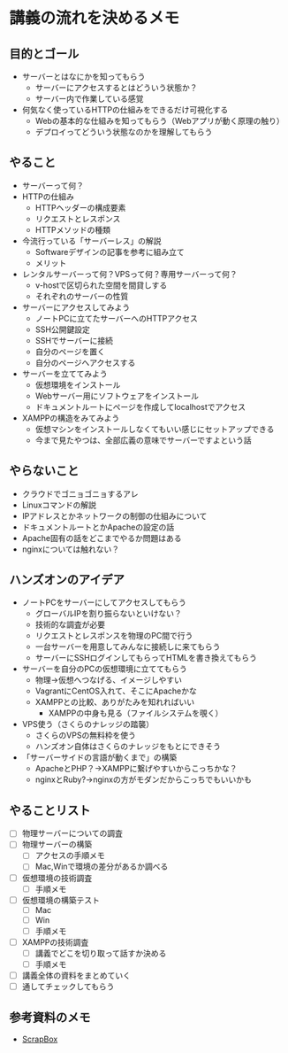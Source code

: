 # 講義の流れを決めるメモ

## 目的とゴール

- サーバーとはなにかを知ってもらう
  - サーバーにアクセスするとはどういう状態か？
  - サーバー内で作業している感覚
- 何気なく使っているHTTPの仕組みをできるだけ可視化する
  - Webの基本的な仕組みを知ってもらう（Webアプリが動く原理の触り）
  - デプロイってどういう状態なのかを理解してもらう

## やること

- サーバーって何？
- HTTPの仕組み
  - HTTPヘッダーの構成要素
  - リクエストとレスポンス
  - HTTPメソッドの種類
- 今流行っている「サーバーレス」の解説
  - Softwareデザインの記事を参考に組み立て
  - メリット
- レンタルサーバーって何？VPSって何？専用サーバーって何？
  - v-hostで区切られた空間を間貸しする
  - それぞれのサーバーの性質
- サーバーにアクセスしてみよう
  - ノートPCに立てたサーバーへのHTTPアクセス
  - SSH公開鍵設定
  - SSHでサーバーに接続
  - 自分のページを置く
  - 自分のページへアクセスする
- サーバーを立ててみよう
  - 仮想環境をインストール
  - Webサーバー用にソフトウェアをインストール
  - ドキュメントルートにページを作成してlocalhostでアクセス
- XAMPPの構造をみてみよう
  - 仮想マシンをインストールしなくてもいい感じにセットアップできる
  - 今まで見たやつは、全部広義の意味でサーバーですよという話

## やらないこと

- クラウドでゴニョゴニョするアレ
- Linuxコマンドの解説
- IPアドレスとかネットワークの制御の仕組みについて
- ドキュメントルートとかApacheの設定の話
- Apache固有の話をどこまでやるか問題はある
- nginxについては触れない？

## ハンズオンのアイデア

- ノートPCをサーバーにしてアクセスしてもらう
  - グローバルIPを割り振らないといけない？
  - 技術的な調査が必要
  - リクエストとレスポンスを物理のPC間で行う
  - 一台サーバーを用意してみんなに接続しに来てもらう
  - サーバーにSSHログインしてもらってHTMLを書き換えてもらう
- サーバーを自分のPCの仮想環境に立ててもらう
  - 物理→仮想へつなげる、イメージしやすい
  - VagrantにCentOS入れて、そこにApacheかな
  - XAMPPとの比較、ありがたみを知れればいい
    - XAMPPの中身も見る（ファイルシステムを覗く）
- VPS使う（さくらのナレッジの踏襲）
  - さくらのVPSの無料枠を使う
  - ハンズオン自体はさくらのナレッジをもとにできそう
- 「サーバーサイドの言語が動くまで」の構築
  - ApacheとPHP？→XAMPPに繋げやすいからこっちかな？
  - nginxとRuby?→nginxの方がモダンだからこっちでもいいかも

## やることリスト

- [ ] 物理サーバーについての調査
- [ ] 物理サーバーの構築
  - [ ] アクセスの手順メモ
  - [ ] Mac,Winで環境の差分があるか調べる
- [ ] 仮想環境の技術調査
  - [ ] 手順メモ
- [ ] 仮想環境の構築テスト
  - [ ] Mac
  - [ ] Win
  - [ ] 手順メモ
- [ ] XAMPPの技術調査
  - [ ] 講義でどこを切り取って話すか決める
  - [ ] 手順メモ
- [ ] 講義全体の資料をまとめていく
- [ ] 通してチェックしてもらう

## 参考資料のメモ

- [ScrapBox](https://scrapbox.io/moch/%E3%82%B5%E3%83%BC%E3%83%90%E3%83%BC%E8%AC%9B%E7%BE%A9%E7%94%A8%E3%81%AE%E3%83%A1%E3%83%A2)
